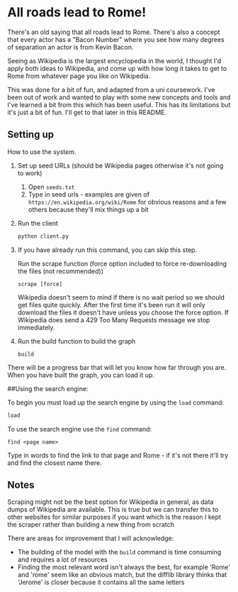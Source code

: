 # All roads lead to Rome!

There's an old saying that all roads lead to Rome. There's also a concept that every actor has a "Bacon Number" where 
you see how many degrees of separation an actor is from Kevin Bacon.

Seeing as Wikipedia is the largest encyclopedia in the world, I thought I'd apply both ideas to Wikipedia, and come up
with how long it takes to get to Rome from whatever page you like on Wikipedia.

This was done for a bit of fun, and adapted from a uni coursework. I've been out of work and wanted to play with some
new concepts and tools and I've learned a bit from this which has been useful. This has its limitations but it's just a
bit of fun. I'll get to that later in this README.

## Setting up

How to use the system.

1. Set up seed URLs (should be Wikipedia pages otherwise it's not going to work)
    1. Open `seeds.txt`
    1. Type in seed urls - examples are given of `https://en.wikipedia.org/wiki/Rome` for obvious reasons and a few
    others because they'll mix things up a bit

1. Run the client

    ```bash
    python client.py
    ```
    
1. If you have already run this command, you can skip this step.
   
   Run the scrape function (force option included to force re-downloading the files (not recommended))

    ```
    scrape [force]
    ```
    
    Wikipedia doesn't seem to mind if there is no wait period so we should get files quite quickly. After the first time
    it's been run it will only download the files it doesn't have unless you choose the force option. If Wikipedia does
    send a 429 Too Many Requests message we stop immediately.
    
1. Run the build function to build the graph

    ```
    build
    ```
    
There will be a progress bar that will let you know how far through you are. When you have built the graph, you can load
it up.

##Using the search engine:

To begin you must load up the search engine by using the `load` command:
```bash
load
```

To use the search engine use the `find` command:

```
find <page name>
```

Type in words to find the link to that page and Rome - if it's not there it'll try and find the closest name there.

## Notes

Scraping might not be the best option for Wikipedia in general, as data dumps of Wikipedia are available. This is true
but we can transfer this to other websites for similar purposes if you want which is the reason I kept the scraper
rather than building a new thing from scratch

There are areas for improvement that I will acknowledge:

- The building of the model with the `build` command is time consuming and requires a lot of resources
- Finding the most relevant word isn't always the best, for example 'Rome' and 'rome' seem like an obvious match, but
the difflib library thinks that 'Jerome' is closer because it contains all the same letters